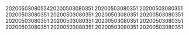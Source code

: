 2020050308055420200503080351
20200503080351
20200503080351
20200503080351
20200503080351
20200503080351
20200503080351
20200503080351
20200503080351
20200503080351
20200503080351
20200503080351
20200503080351
20200503080351
20200503080351
